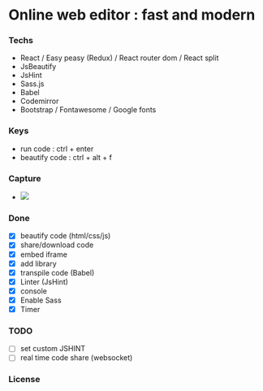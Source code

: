 # Online web editor : fast and modern

### Techs
- React / Easy peasy (Redux) / React router dom / React split
- JsBeautify
- JsHint
- Sass.js
- Babel
- Codemirror
- Bootstrap / Fontawesome / Google fonts

### Keys
- run code : ctrl + enter
- beautify code : ctrl + alt + f

### Capture
- ![](https://i.ibb.co/WkBNDm0/kody.png)

### Done
- [x] beautify code (html/css/js)
- [x] share/download code
- [x] embed iframe
- [x] add library
- [x] transpile code (Babel)
- [x] Linter (JsHint)
- [x] console
- [x] Enable Sass
- [x] Timer

### TODO
- [ ] set custom JSHINT
- [ ] real time code share (websocket)

### License